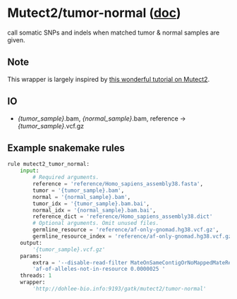 # Mutect2/tumor-normal ([doc](https://software.broadinstitute.org/gatk/documentation/tooldocs/current/org_broadinstitute_hellbender_tools_walkers_mutect_Mutect2.php))

call somatic SNPs and indels when matched tumor & normal samples are given.

## Note

This wrapper is largely inspired by [this wonderful tutorial on Mutect2](https://gatkforums.broadinstitute.org/gatk/discussion/11136).

## IO

- *{tumor_sample}*.bam, *{normal_sample}*.bam, reference -> *{tumor_sample}*.vcf.gz

## Example snakemake rules

```python
rule mutect2_tumor_normal:
    input:
        # Required arguments.
        reference = 'reference/Homo_sapiens_assembly38.fasta',
        tumor = '{tumor_sample}.bam',
        normal = '{normal_sample}.bam',
        tumor_idx = '{tumor_sample}.bam.bai',
        normal_idx = '{normal_sample}.bam.bai',
        reference_dict = 'reference/Homo_sapiens_assembly38.dict'
        # Optional arguments. Omit unused files.
        germline_resource = 'reference/af-only-gnomad.hg38.vcf.gz',
        germline_resource_index = 'reference/af-only-gnomad.hg38.vcf.gz.tbi'
    output:
        '{tumor_sample}.vcf.gz'
    params:
        extra = '--disable-read-filter MateOnSameContigOrNoMappedMateReadFilter ' \
        'af-of-alleles-not-in-resource 0.0000025 '
    threads: 1
    wrapper:
        'http://dohlee-bio.info:9193/gatk/mutect2/tumor-normal'
```
